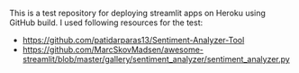 This is a test repository for deploying streamlit apps on Heroku using GitHub build. I used following resources for the test:

- https://github.com/patidarparas13/Sentiment-Analyzer-Tool
- https://github.com/MarcSkovMadsen/awesome-streamlit/blob/master/gallery/sentiment_analyzer/sentiment_analyzer.py
